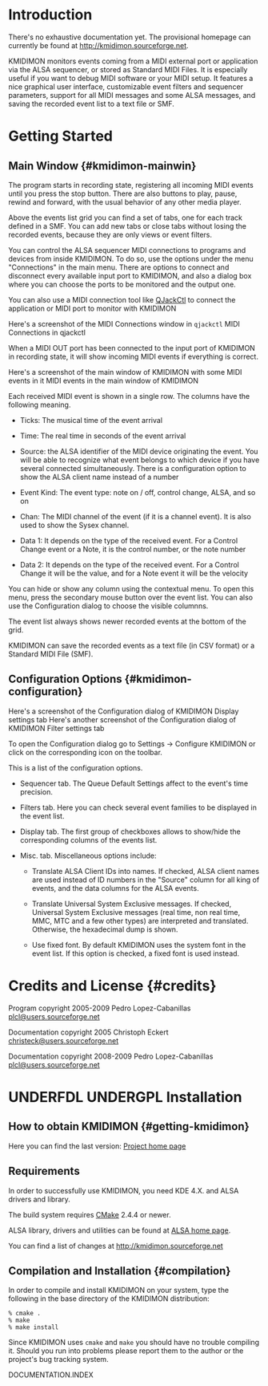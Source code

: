 Introduction
============

There's no exhaustive documentation yet. The provisional homepage can
currently be found at <http://kmidimon.sourceforge.net>.

KMIDIMON monitors events coming from a MIDI external port or application
via the ALSA sequencer, or stored as Standard MIDI Files. It is
especially useful if you want to debug MIDI software or your MIDI setup.
It features a nice graphical user interface, customizable event filters
and sequencer parameters, support for all MIDI messages and some ALSA
messages, and saving the recorded event list to a text file or SMF.

Getting Started
===============

Main Window {#kmidimon-mainwin}
-----------

The program starts in recording state, registering all incoming MIDI
events until you press the stop button. There are also buttons to play,
pause, rewind and forward, with the usual behavior of any other media
player.

Above the events list grid you can find a set of tabs, one for each
track defined in a SMF. You can add new tabs or close tabs without
losing the recorded events, because they are only views or event
filters.

You can control the ALSA sequencer MIDI connections to programs and
devices from inside KMIDIMON. To do so, use the options under the menu
"Connections" in the main menu. There are options to connect and
disconnect every available input port to KMIDIMON, and also a dialog box
where you can choose the ports to be monitored and the output one.

You can also use a MIDI connection tool like
[QJackCtl](http://qjackctl.sourceforge.net/) to connect the application
or MIDI port to monitor with KMIDIMON

Here's a screenshot of the MIDI Connections window in `qjackctl` MIDI
Connections in qjackctl

When a MIDI OUT port has been connected to the input port of KMIDIMON in
recording state, it will show incoming MIDI events if everything is
correct.

Here's a screenshot of the main window of KMIDIMON with some MIDI events
in it MIDI events in the main window of KMIDIMON

Each received MIDI event is shown in a single row. The columns have the
following meaning.

-   Ticks: The musical time of the event arrival

-   Time: The real time in seconds of the event arrival

-   Source: the ALSA identifier of the MIDI device originating the
    event. You will be able to recognize what event belongs to which
    device if you have several connected simultaneously. There is a
    configuration option to show the ALSA client name instead of a
    number

-   Event Kind: The event type: note on / off, control change, ALSA, and
    so on

-   Chan: The MIDI channel of the event (if it is a channel event). It
    is also used to show the Sysex channel.

-   Data 1: It depends on the type of the received event. For a Control
    Change event or a Note, it is the control number, or the note number

-   Data 2: It depends on the type of the received event. For a Control
    Change it will be the value, and for a Note event it will be the
    velocity

You can hide or show any column using the contextual menu. To open this
menu, press the secondary mouse button over the event list. You can also
use the Configuration dialog to choose the visible columnns.

The event list always shows newer recorded events at the bottom of the
grid.

KMIDIMON can save the recorded events as a text file (in CSV format) or
a Standard MIDI File (SMF).

Configuration Options {#kmidimon-configuration}
---------------------

Here's a screenshot of the Configuration dialog of KMIDIMON Display
settings tab Here's another screenshot of the Configuration dialog of
KMIDIMON Filter settings tab

To open the Configuration dialog go to Settings -&gt; Configure KMIDIMON
or click on the corresponding icon on the toolbar.

This is a list of the configuration options.

-   Sequencer tab. The Queue Default Settings affect to the event's time
    precision.

-   Filters tab. Here you can check several event families to be
    displayed in the event list.

-   Display tab. The first group of checkboxes allows to show/hide the
    corresponding columns of the events list.

-   Misc. tab. Miscellaneous options include:

    -   Translate ALSA Client IDs into names. If checked, ALSA client
        names are used instead of ID numbers in the "Source" column for
        all king of events, and the data columns for the ALSA events.

    -   Translate Universal System Exclusive messages. If checked,
        Universal System Exclusive messages (real time, non real time,
        MMC, MTC and a few other types) are interpreted and translated.
        Otherwise, the hexadecimal dump is shown.

    -   Use fixed font. By default KMIDIMON uses the system font in the
        event list. If this option is checked, a fixed font is used
        instead.

Credits and License {#credits}
===================

Program copyright 2005-2009 Pedro Lopez-Cabanillas
<plcl@users.sourceforge.net>

Documentation copyright 2005 Christoph Eckert
<christeck@users.sourceforge.net>

Documentation copyright 2008-2009 Pedro Lopez-Cabanillas
<plcl@users.sourceforge.net>

UNDERFDL UNDERGPL
Installation
============

How to obtain KMIDIMON {#getting-kmidimon}
----------------------

Here you can find the last version: [Project home
page](http://sourceforge.net/projects/kmidimon)

Requirements
------------

In order to successfully use KMIDIMON, you need KDE 4.X. and ALSA
drivers and library.

The build system requires [CMake](http://www.cmake.org) 2.4.4 or newer.

ALSA library, drivers and utilities can be found at [ALSA home
page](http://www.alsa-project.org).

You can find a list of changes at <http://kmidimon.sourceforge.net>

Compilation and Installation {#compilation}
----------------------------

In order to compile and install KMIDIMON on your system, type the
following in the base directory of the KMIDIMON distribution:

    % cmake .
    % make
    % make install

Since KMIDIMON uses `cmake` and `make` you should have no trouble
compiling it. Should you run into problems please report them to the
author or the project's bug tracking system.

DOCUMENTATION.INDEX
